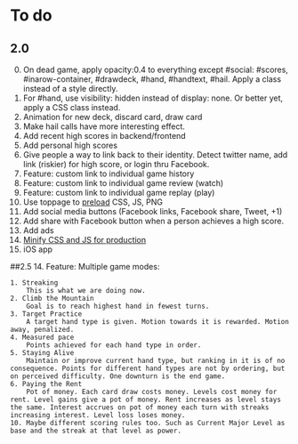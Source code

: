# To do

## 2.0
0. On dead game, apply opacity:0.4 to everything except #social: #scores, #inarow-container, #drawdeck, #hand, #handtext, #hail. Apply a class instead of a style directly.
0. For #hand, use visibility: hidden instead of display: none. Or better yet, apply a CSS class instead.
1. Animation for new deck, discard card, draw card
2. Make hail calls have more interesting effect.
9. Add recent high scores in backend/frontend
10. Add personal high scores
11. Give people a way to link back to their identity. Detect twitter name, add link (riskier) for high score, or login thru Facebook.
13. Feature: custom link to individual game history
14. Feature: custom link to individual game review (watch)
15. Feature: custom link to individual game replay (play)
5. Use toppage to [preload](http://stackoverflow.com/questions/1059793/pre-loading-external-files-css-javascript-for-other-pages) CSS, JS, PNG
4. Add social media buttons (Facebook links, Facebook share, Tweet, +1)
5. Add share with Facebook button when a person achieves a high score.
5. Add ads
16. [Minify CSS and JS for production](http://developer.yahoo.com/yui/compressor/)
17. iOS app


##2.5
14. Feature: Multiple game modes:

	1. Streaking
		This is what we are doing now.
	2. Climb the Mountain
		Goal is to reach highest hand in fewest turns.
	3. Target Practice
		A target hand type is given. Motion towards it is rewarded. Motion away, penalized.
	4. Measured pace
		Points achieved for each hand type in order. 
	5. Staying Alive
		Maintain or improve current hand type, but ranking in it is of no consequence. Points for different hand types are not by ordering, but on perceived difficulty. One downturn is the end game.
	6. Paying the Rent	
		Pot of money. Each card draw costs money. Levels cost money for rent. Level gains give a pot of money. Rent increases as level stays the same. Interest accrues on pot of money each turn with streaks increasing interest. Level loss loses money.
	10. Maybe different scoring rules too. Such as Current Major Level as base and the streak at that level as power. 